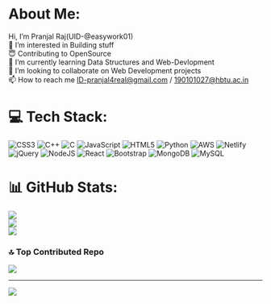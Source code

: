 #  About Me:
Hi, I’m Pranjal Raj(UID-@easywork01)<br>👀 I’m interested in Building stuff<br>😇 Contributing to OpenSource<br>🌱 I’m currently learning Data Structures and Web-Devlopment<br>💞️ I’m looking to collaborate on Web Development projects<br>📫 How to reach me ID-pranjal4real@gmail.com / 190101027@hbtu.ac.in<br>


# 💻 Tech Stack:
![CSS3](https://img.shields.io/badge/css3-%231572B6.svg?style=plastic&logo=css3&logoColor=white) ![C++](https://img.shields.io/badge/c++-%2300599C.svg?style=plastic&logo=c%2B%2B&logoColor=white) ![C](https://img.shields.io/badge/c-%2300599C.svg?style=plastic&logo=c&logoColor=white) ![JavaScript](https://img.shields.io/badge/javascript-%23323330.svg?style=plastic&logo=javascript&logoColor=%23F7DF1E) ![HTML5](https://img.shields.io/badge/html5-%23E34F26.svg?style=plastic&logo=html5&logoColor=white) ![Python](https://img.shields.io/badge/python-3670A0?style=plastic&logo=python&logoColor=ffdd54) ![AWS](https://img.shields.io/badge/AWS-%23FF9900.svg?style=plastic&logo=amazon-aws&logoColor=white) ![Netlify](https://img.shields.io/badge/netlify-%23000000.svg?style=plastic&logo=netlify&logoColor=#00C7B7) ![jQuery](https://img.shields.io/badge/jquery-%230769AD.svg?style=plastic&logo=jquery&logoColor=white) ![NodeJS](https://img.shields.io/badge/node.js-6DA55F?style=plastic&logo=node.js&logoColor=white) ![React](https://img.shields.io/badge/react-%2320232a.svg?style=plastic&logo=react&logoColor=%2361DAFB) ![Bootstrap](https://img.shields.io/badge/bootstrap-%23563D7C.svg?style=plastic&logo=bootstrap&logoColor=white) ![MongoDB](https://img.shields.io/badge/MongoDB-%234ea94b.svg?style=plastic&logo=mongodb&logoColor=white) ![MySQL](https://img.shields.io/badge/mysql-%2300f.svg?style=plastic&logo=mysql&logoColor=white)
# 📊 GitHub Stats:
![](https://github-readme-stats.vercel.app/api?username=easywork01&theme=dark&hide_border=false&include_all_commits=false&count_private=false)<br/>
![](https://github-readme-streak-stats.herokuapp.com/?user=easywork01&theme=dark&hide_border=false)<br/>
![](https://github-readme-stats.vercel.app/api/top-langs/?username=easywork01&theme=dark&hide_border=false&include_all_commits=false&count_private=false&layout=compact)

### 🔝 Top Contributed Repo
![](https://github-contributor-stats.vercel.app/api?username=easywork01&limit=5&theme=discord&combine_all_yearly_contributions=true)

---
[![](https://visitcount.itsvg.in/api?id=easywork01&icon=5&color=4)](https://visitcount.itsvg.in)

<!-- Proudly created with GPRM ( https://gprm.itsvg.in ) -->
